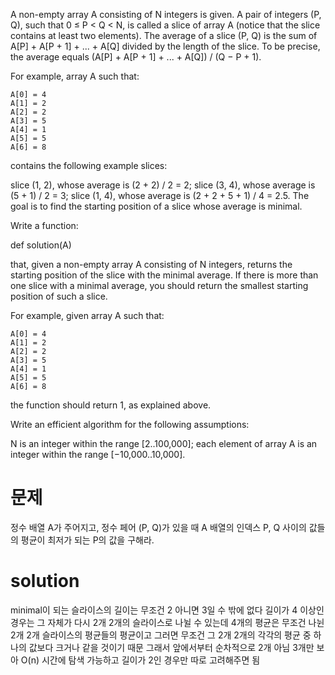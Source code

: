 A non-empty array A consisting of N integers is given. A pair of integers (P, Q), such that 0 ≤ P < Q < N, is called a slice of array A (notice that the slice contains at least two elements). The average of a slice (P, Q) is the sum of A[P] + A[P + 1] + ... + A[Q] divided by the length of the slice. To be precise, the average equals (A[P] + A[P + 1] + ... + A[Q]) / (Q − P + 1).

For example, array A such that:

    A[0] = 4
    A[1] = 2
    A[2] = 2
    A[3] = 5
    A[4] = 1
    A[5] = 5
    A[6] = 8
contains the following example slices:

slice (1, 2), whose average is (2 + 2) / 2 = 2;
slice (3, 4), whose average is (5 + 1) / 2 = 3;
slice (1, 4), whose average is (2 + 2 + 5 + 1) / 4 = 2.5.
The goal is to find the starting position of a slice whose average is minimal.

Write a function:

def solution(A)

that, given a non-empty array A consisting of N integers, returns the starting position of the slice with the minimal average. If there is more than one slice with a minimal average, you should return the smallest starting position of such a slice.

For example, given array A such that:

    A[0] = 4
    A[1] = 2
    A[2] = 2
    A[3] = 5
    A[4] = 1
    A[5] = 5
    A[6] = 8
the function should return 1, as explained above.

Write an efficient algorithm for the following assumptions:

N is an integer within the range [2..100,000];
each element of array A is an integer within the range [−10,000..10,000].

# 문제

정수 배열 A가 주어지고, 정수 페어 (P, Q)가 있을 때 A 배열의 인덱스 P, Q 사이의 값들의 평균이 최저가 되는 P의 값을 구해라.

# solution

minimal이 되는 슬라이스의 길이는 무조건 2 아니면 3일 수 밖에 없다
길이가 4 이상인 경우는 그 자체가 다시 2개 2개의 슬라이스로 나뉠 수 있는데
4개의 평균은 무조건 나뉜 2개 2개 슬라이스의 평균들의 평균이고
그러면 무조건 그 2개 2개의 각각의 평균 중 하나의 값보다 크거나 같을 것이기 때문
그래서 앞에서부터 순차적으로 2개 아님 3개만 보아 O(n) 시간에 탐색 가능하고
길이가 2인 경우만 따로 고려해주면 됨

